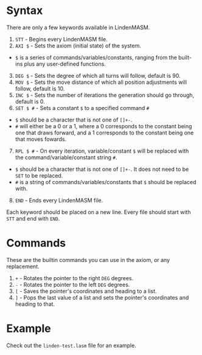 # Syntax

There are only a few keywords available in LindenMASM.

1. `STT` - Begins every LindenMASM file.
2. `AXI $` - Sets the axiom (initial state) of the system.
 * `$` is a series of commands/variables/constants, ranging from the built-ins plus any user-defined functions.
3. `DEG $` - Sets the degree of which all turns will follow, default is 90.
4. `MOV $` - Sets the move distance of which all position adjustments will follow, default is 10.
5. `INC $` - Sets the number of iterations the generation should go through, default is 0.
6. `SET $ #` - Sets a constant `$` to a specified command `#`
 * `$` should be a character that is not one of `[]+-`.
 * `#` will either be a 0 or a 1, where a 0 corresponds to the constant being one that draws forward, and a 1 corresponds to the constant being one that moves fowards.
7. `RPL $ #` - On every iteration, variable/constant `$` will be replaced with the command/variable/constant string `#`.
 * `$` should be a character that is not one of `[]+-`. It does not need to be `SET` to be replaced.
 * `#` is a string of commands/variables/constants that `$` should be replaced with.
8. `END` - Ends every LindenMASM file.

Each keyword should be placed on a new line. Every file should start with `STT` and end with `END`.

# Commands

These are the builtin commands you can use in the axiom, or any replacement.

1. `+` - Rotates the pointer to the right `DEG` degrees.
2. `-` - Rotates the pointer to the left `DEG` degrees.
3. `[` - Saves the pointer's coordinates and heading to a list.
4. `]` - Pops the last value of a list and sets the pointer's coordinates and heading to that.

# Example

Check out the `linden-test.lasm` file for an example.
